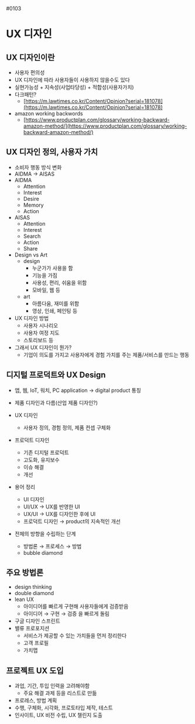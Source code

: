 #0103

# UX 디자인

## UX 디자인이란

- 사용자 편의성
- UX 디자인에 따라 사용자들이 사용하지 않을수도 있다
- 실현가능성 + 지속성(사업타당성) + 적합성(사용자가치)
- 다크패턴?
  - [https://m.lawtimes.co.kr/Content/Opinion?serial=181078](https://m.lawtimes.co.kr/Content/Opinion?serial=181078)
- amazon working backwords
  - [https://www.productplan.com/glossary/working-backward-amazon-method/](https://www.productplan.com/glossary/working-backward-amazon-method/)

## UX 디자인 정의, 사용자 가치

- 소비자 행동 방식 변화
- AIDMA → AISAS
- AIDMA
  - Attention
  - Interest
  - Desire
  - Memory
  - Action
- AISAS
  - Attention
  - Interest
  - Search
  - Action
  - Share
- Design vs Art
  - design
    - 누군가가 사용을 함
    - 기능을 가짐
    - 사용성, 편리, 쉬움을 위함
    - 모바일, 웹 등
  - art
    - 아름다움, 재미를 위함
    - 영상, 인쇄, 페인팅 등
- UX 디자인 방법
  - 사용자 시나리오
  - 사용자 여정 지도
  - 스토리보드 등
- 그래서 UX 디자인이 뭔가?
  - 기업이 의도를 가지고 사용자에게 경험 가치를 주는 제품/서비스를 만드는 행동

## 디지털 프로덕트와 UX Design

- 앱, 웹, IoT, 워치, PC application → digital product 통칭
- 제품 디자인과 다름(산업 제품 디자인?)

- UX 디자인
  - 사용자 정의, 경험 정의, 제품 컨셉 구체화
- 프로덕트 디자인
  - 기존 디지털 프로덕트
  - 고도화, 유지보수
  - 이슈 해결
  - 개선
- 용어 정리
  - UI 디자인
  - UI/UX → UX를 반영한 UI
  - UX/UI → UX를 디자인한 후에 UI
  - 프로덕트 디자인 → product의 지속적인 개선
- 전체의 방향을 수립하는 단계
  - 방법론 → 프로세스 → 방법
  - bubble diamond

## 주요 방법론

- design thinking
- double diamond
- lean UX
  - 아이디어를 빠르게 구현해 사용자들에게 검증받음
  - 아이디어 → 구현 → 검증 을 빠르게 돌림
- 구글 디자인 스프린트
- 밸류 프로포지션
  - 서비스가 제공할 수 있는 가치들을 먼저 정리한다
  - 고객 프로필
  - 가치맵

## 프로젝트 UX 도입

- 과업, 기간, 투입 인력을 고려해야함
  - 주요 해결 과제 등을 리스트로 만듦
- 프로레스, 방법 계획
- 수행, 구체화, 시각화, 프로토타입 제작, 테스트
- 인사이트, UX 비전 수립, UX 챌린지 도출
